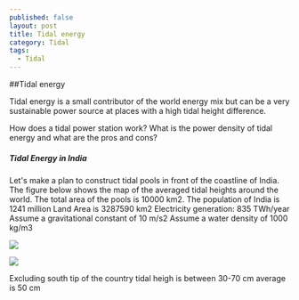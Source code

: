 ```yaml
---
published: false
layout: post
title: Tidal energy
category: Tidal
tags:
  - Tidal
---
```

##Tidal energy

Tidal energy is a small contributor of the world energy mix but can be a very sustainable power source at places with a high tidal height difference.

How does a tidal power station work? What is the power density of tidal energy and what are the pros and cons?


##### Tidal Energy in India

Let's make a plan to construct tidal pools in front of the coastline of India. The figure below shows the map of the averaged tidal heights around the world. 
The total area of the pools is 10000 km2.
The population of India is 1241 million
Land Area is 3287590 km2
Electricity generation: 835 TWh/year
Assume a gravitational constant of 10 m/s2
Assume a water density of 1000 kg/m3


![](https://d37djvu3ytnwxt.cloudfront.net/assets/courseware/v1/2c36dab9ddf336bb7f4e1fbd71ff1357/asset-v1:DelftX+EnergyX+2T2016+type@asset+block/tidal_world.png)


![](https://d37djvu3ytnwxt.cloudfront.net/assets/courseware/v1/7f8d67c1f1c6dd148c3cbe2532160486/asset-v1:DelftX+EnergyX+2T2016+type@asset+block/india_tides.JPG)

Excluding south tip of the country tidal heigh is between 30-70 cm average is 50 cm















